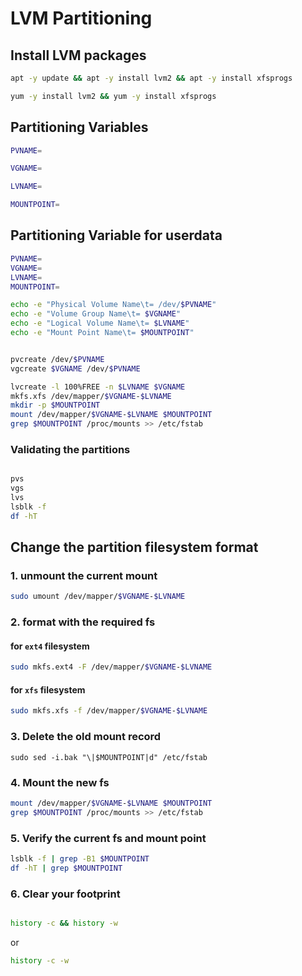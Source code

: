# LVM Partitioning

## Install LVM packages

```bash
apt -y update && apt -y install lvm2 && apt -y install xfsprogs 

```

```bash
yum -y install lvm2 && yum -y install xfsprogs 
```



## Partitioning Variables

```bash
PVNAME=
```
```bash
VGNAME=
```
```bash
LVNAME=
```
```bash
MOUNTPOINT=
```

## Partitioning Variable for userdata
```bash
PVNAME=
VGNAME=
LVNAME=
MOUNTPOINT=
```


```bash
echo -e "Physical Volume Name\t= /dev/$PVNAME"
echo -e "Volume Group Name\t= $VGNAME"
echo -e "Logical Volume Name\t= $LVNAME"
echo -e "Mount Point Name\t= $MOUNTPOINT"
```




```bash

pvcreate /dev/$PVNAME
vgcreate $VGNAME /dev/$PVNAME

lvcreate -l 100%FREE -n $LVNAME $VGNAME
mkfs.xfs /dev/mapper/$VGNAME-$LVNAME
mkdir -p $MOUNTPOINT
mount /dev/mapper/$VGNAME-$LVNAME $MOUNTPOINT
grep $MOUNTPOINT /proc/mounts >> /etc/fstab

```

<!-- 
```bash

apt -y update && apt -y install lvm2 && apt -y install xfsprogs 

pvcreate /dev/vdb
vgcreate vg_fidelis /dev/vdb

lvcreate -l 100%FREE -n lv_opt vg_fidelis
mkfs.xfs /dev/mapper/vg_fidelis-lv_opt
mkdir -p /opt/fidelis_endpoint
mount /dev/mapper/vg_fidelis-lv_opt /opt/fidelis_endpoint
grep /opt/fidelis_endpoint /proc/mounts >> /etc/fstab

``` -->

### Validating the partitions

```bash

pvs
vgs
lvs
lsblk -f
df -hT
```

## Change the partition filesystem format

### 1. unmount the current mount
```bash
sudo umount /dev/mapper/$VGNAME-$LVNAME
```

### 2. format with the required fs

#### for `ext4` filesystem
```bash
sudo mkfs.ext4 -F /dev/mapper/$VGNAME-$LVNAME
```
#### for `xfs` filesystem
```bash
sudo mkfs.xfs -f /dev/mapper/$VGNAME-$LVNAME
```
### 3. Delete the old mount record
```
sudo sed -i.bak "\|$MOUNTPOINT|d" /etc/fstab  
```
<!-- # sudo sed -i.bak "/$LVNAME/d" /etc/fstab ## Delete the old mount record -->

### 4. Mount the new fs
```bash
mount /dev/mapper/$VGNAME-$LVNAME $MOUNTPOINT 
grep $MOUNTPOINT /proc/mounts >> /etc/fstab
```
### 5. Verify the current fs and mount point
```bash
lsblk -f | grep -B1 $MOUNTPOINT
df -hT | grep $MOUNTPOINT

```

<!-- # sudo mkfs -t ext4 /dev/mapper/$VGNAME-$LVNAME
# sudo sed -i.bak "/$MOUNTPOINT/d" /etc/fstab ## Delete the old mount record -->


###  6. Clear your footprint
```bash

history -c && history -w
```
or
```bash
history -c -w

```